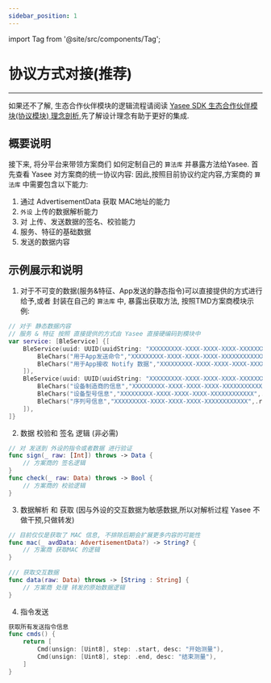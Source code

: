 ```yaml
---
sidebar_position: 1
---
```



import Tag from '@site/src/components/Tag';



# 协议方式对接(推荐)
--- 

如果还不了解, 生态合作伙伴模块的逻辑流程请阅读 [Yasee SDK 生态合作伙伴模块(协议模块) 理念剖析](yasee_third_process.md),先了解设计理念有助于更好的集成.



## 概要说明
接下来, 将分平台来带领方案商们 如何定制自己的 `算法库` 并暴露方法给Yasee.
首先查看 Yasee 对方案商的统一协议内容:
因此,按照目前协议约定内容,方案商的 `算法库` 中需要包含以下能力:
1. 通过 AdvertisementData 获取 MAC地址的能力
2. `外设` 上传的数据解析能力
3. 对 上传、发送数据的签名、校验能力
4. 服务、特征的基础数据
5. 发送的数据内容

## 示例展示和说明
1. 对于不可变的数据(服务&特征、App发送的静态指令)可以直接提供的方式进行给予,或者 封装在自己的 `算法库` 中, 暴露出获取方法, 按照TMD方案商模块示例:
```swift
// 对于 静态数据内容
// 服务 & 特征 按照 直接提供的方式由 Yasee 直接硬编码到模块中
var service: [BleService] {[
    BleService(uuid: UUID(uuidString: "XXXXXXXXX-XXXX-XXXX-XXXX-XXXXXXXXXXXX")!, chars: [
        BleChars("用于App发送命令","XXXXXXXXX-XXXX-XXXX-XXXX-XXXXXXXXXXXX",.writeCmd),
        BleChars("用于App接收 Notify 数据","XXXXXXXXX-XXXX-XXXX-XXXX-XXXXXXXXXXXX",.notifyCmd),
    ]),
    BleService(uuid: UUID(uuidString: "XXXXXXXXX-XXXX-XXXX-XXXX-XXXXXXXXXXXX")!, chars: [
        BleChars("设备制造商的信息","XXXXXXXXX-XXXX-XXXX-XXXX-XXXXXXXXXXXX",.read),
        BleChars("设备型号信息","XXXXXXXXX-XXXX-XXXX-XXXX-XXXXXXXXXXXX",.read),
        BleChars("序列号信息","XXXXXXXXX-XXXX-XXXX-XXXX-XXXXXXXXXXXX",.read),
    ]),
]}

```
2. 数据 校验和 签名 逻辑 (非必需)
``` swift
// 对 发送到 外设的指令或者数据 进行验证
func sign(_ raw: [Int]) throws -> Data {
    // 方案商的 签名逻辑
}
func check(_ raw: Data) throws -> Bool { 
    // 方案商的 校验逻辑
}
```

3. 数据解析 和 获取 (因与外设的交互数据为敏感数据,所以对解析过程 Yasee 不做干预,只做转发)
``` swift
// 目前仅仅是获取了 MAC 信息, 不排除后期会扩展更多内容的可能性
func mac(_ avdData: AdvertisementData?) -> String? {
    // 方案商 获取MAC 的逻辑
}
    
/// 获取交互数据
func data(raw: Data) throws -> [String : String] {
    // 方案商 处理 转发的原始数据逻辑 
}
```

4. 指令发送
``` swift 
获取所有发送指令信息
func cmds() {
    return [
        Cmd(unsign: [Uint8], step: .start, desc: "开始测量"),
        Cmd(unsign: [Uint8], step: .end, desc: "结束测量"),
    ]
}
```